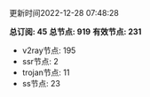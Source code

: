 更新时间2022-12-28 07:48:28

**总订阅: 45**
**总节点: 919**
**有效节点: 231**
- v2ray节点: 195
- ssr节点: 2
- trojan节点: 11
- ss节点: 23
